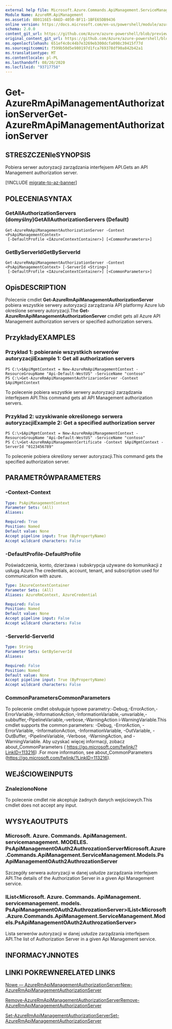 ```yaml
---
external help file: Microsoft.Azure.Commands.ApiManagement.ServiceManagement.dll-Help.xml
Module Name: AzureRM.ApiManagement
ms.assetid: 8B0116E5-0AED-4050-BF11-1BFE65DB9436
online version: https://docs.microsoft.com/en-us/powershell/module/azurerm.apimanagement/get-azurermapimanagementauthorizationserver
schema: 2.0.0
content_git_url: https://github.com/Azure/azure-powershell/blob/preview/src/ResourceManager/ApiManagement/Commands.ApiManagement/help/Get-AzureRmApiManagementAuthorizationServer.md
original_content_git_url: https://github.com/Azure/azure-powershell/blob/preview/src/ResourceManager/ApiManagement/Commands.ApiManagement/help/Get-AzureRmApiManagementAuthorizationServer.md
ms.openlocfilehash: 651ef4c0c44b7e3269eb300dcfa098c39415f77d
ms.sourcegitcommit: f599b50d5e980197d1fca769378df90a842b42a1
ms.translationtype: MT
ms.contentlocale: pl-PL
ms.lasthandoff: 08/20/2020
ms.locfileid: "93717758"
---
```

# <span data-ttu-id="b7bb2-101">Get-AzureRmApiManagementAuthorizationServer</span><span class="sxs-lookup"><span data-stu-id="b7bb2-101">Get-AzureRmApiManagementAuthorizationServer</span></span>

## <span data-ttu-id="b7bb2-102">STRESZCZENIe</span><span class="sxs-lookup"><span data-stu-id="b7bb2-102">SYNOPSIS</span></span>
<span data-ttu-id="b7bb2-103">Pobiera serwer autoryzacji zarządzania interfejsem API.</span><span class="sxs-lookup"><span data-stu-id="b7bb2-103">Gets an API Management authorization server.</span></span>

[!INCLUDE [migrate-to-az-banner](../../includes/migrate-to-az-banner.md)]

## <span data-ttu-id="b7bb2-104">POLECENIA</span><span class="sxs-lookup"><span data-stu-id="b7bb2-104">SYNTAX</span></span>

### <span data-ttu-id="b7bb2-105">GetAllAuthorizationServers (domyślny)</span><span class="sxs-lookup"><span data-stu-id="b7bb2-105">GetAllAuthorizationServers (Default)</span></span>
```
Get-AzureRmApiManagementAuthorizationServer -Context <PsApiManagementContext>
 [-DefaultProfile <IAzureContextContainer>] [<CommonParameters>]
```

### <span data-ttu-id="b7bb2-106">GetByServerId</span><span class="sxs-lookup"><span data-stu-id="b7bb2-106">GetByServerId</span></span>
```
Get-AzureRmApiManagementAuthorizationServer -Context <PsApiManagementContext> [-ServerId <String>]
 [-DefaultProfile <IAzureContextContainer>] [<CommonParameters>]
```

## <span data-ttu-id="b7bb2-107">Opis</span><span class="sxs-lookup"><span data-stu-id="b7bb2-107">DESCRIPTION</span></span>
<span data-ttu-id="b7bb2-108">Polecenie cmdlet **Get-AzureRmApiManagementAuthorizationServer** pobiera wszystkie serwery autoryzacji zarządzania API platformy Azure lub określone serwery autoryzacji.</span><span class="sxs-lookup"><span data-stu-id="b7bb2-108">The **Get-AzureRmApiManagementAuthorizationServer** cmdlet gets all Azure API Management authorization servers or specified authorization servers.</span></span>

## <span data-ttu-id="b7bb2-109">Przykłady</span><span class="sxs-lookup"><span data-stu-id="b7bb2-109">EXAMPLES</span></span>

### <span data-ttu-id="b7bb2-110">Przykład 1: pobieranie wszystkich serwerów autoryzacji</span><span class="sxs-lookup"><span data-stu-id="b7bb2-110">Example 1: Get all authorization servers</span></span>
```
PS C:\>$ApiMgmtContext = New-AzureRmApiManagementContext -ResourceGroupName "Api-Default-WestUS" -ServiceName "contoso"
PS C:\>Get-AzureRmApiManagementAuthrizarionServer -Context $ApiMgmtContext
```

<span data-ttu-id="b7bb2-111">To polecenie pobiera wszystkie serwery autoryzacji zarządzania interfejsem API.</span><span class="sxs-lookup"><span data-stu-id="b7bb2-111">This command gets all API Management authorization servers.</span></span>

### <span data-ttu-id="b7bb2-112">Przykład 2: uzyskiwanie określonego serwera autoryzacji</span><span class="sxs-lookup"><span data-stu-id="b7bb2-112">Example 2: Get a specified authorization server</span></span>
```
PS C:\>$ApiMgmtContext = New-AzureRmApiManagementContext -ResourceGroupName "Api-Default-WestUS" -ServiceName "contoso"
PS C:\>Get-AzureRmApiManagementCertificate -Context $ApiMgmtContext -ServerId "0123456789"
```

<span data-ttu-id="b7bb2-113">To polecenie pobiera określony serwer autoryzacji.</span><span class="sxs-lookup"><span data-stu-id="b7bb2-113">This command gets the specified authorization server.</span></span>

## <span data-ttu-id="b7bb2-114">PARAMETRÓW</span><span class="sxs-lookup"><span data-stu-id="b7bb2-114">PARAMETERS</span></span>

### <span data-ttu-id="b7bb2-115">-Context</span><span class="sxs-lookup"><span data-stu-id="b7bb2-115">-Context</span></span>
```yaml
Type: PsApiManagementContext
Parameter Sets: (All)
Aliases: 

Required: True
Position: Named
Default value: None
Accept pipeline input: True (ByPropertyName)
Accept wildcard characters: False
```

### <span data-ttu-id="b7bb2-116">-DefaultProfile</span><span class="sxs-lookup"><span data-stu-id="b7bb2-116">-DefaultProfile</span></span>
<span data-ttu-id="b7bb2-117">Poświadczenia, konto, dzierżawa i subskrypcja używane do komunikacji z usługą Azure.</span><span class="sxs-lookup"><span data-stu-id="b7bb2-117">The credentials, account, tenant, and subscription used for communication with azure.</span></span>
 
```yaml
Type: IAzureContextContainer
Parameter Sets: (All)
Aliases: AzureRmContext, AzureCredential

Required: False
Position: Named
Default value: None
Accept pipeline input: False
Accept wildcard characters: False
```

### <span data-ttu-id="b7bb2-118">-ServerId</span><span class="sxs-lookup"><span data-stu-id="b7bb2-118">-ServerId</span></span>
```yaml
Type: String
Parameter Sets: GetByServerId
Aliases: 

Required: False
Position: Named
Default value: None
Accept pipeline input: True (ByPropertyName)
Accept wildcard characters: False
```

### <span data-ttu-id="b7bb2-119">CommonParameters</span><span class="sxs-lookup"><span data-stu-id="b7bb2-119">CommonParameters</span></span>
<span data-ttu-id="b7bb2-120">To polecenie cmdlet obsługuje typowe parametry:-Debug,-ErrorAction,-ErrorVariable,-InformationAction,-InformationVariable,-unvariable,-subbuffer,-PipelineVariable,-verbose,-WarningAction i-WarningVariable.</span><span class="sxs-lookup"><span data-stu-id="b7bb2-120">This cmdlet supports the common parameters: -Debug, -ErrorAction, -ErrorVariable, -InformationAction, -InformationVariable, -OutVariable, -OutBuffer, -PipelineVariable, -Verbose, -WarningAction, and -WarningVariable.</span></span> <span data-ttu-id="b7bb2-121">Aby uzyskać więcej informacji, zobacz about_CommonParameters ( https://go.microsoft.com/fwlink/?LinkID=113216) .</span><span class="sxs-lookup"><span data-stu-id="b7bb2-121">For more information, see about_CommonParameters (https://go.microsoft.com/fwlink/?LinkID=113216).</span></span>

## <span data-ttu-id="b7bb2-122">WEJŚCIOWE</span><span class="sxs-lookup"><span data-stu-id="b7bb2-122">INPUTS</span></span>

### <span data-ttu-id="b7bb2-123">Znaleziono</span><span class="sxs-lookup"><span data-stu-id="b7bb2-123">None</span></span>
<span data-ttu-id="b7bb2-124">To polecenie cmdlet nie akceptuje żadnych danych wejściowych.</span><span class="sxs-lookup"><span data-stu-id="b7bb2-124">This cmdlet does not accept any input.</span></span>

## <span data-ttu-id="b7bb2-125">WYSYŁA</span><span class="sxs-lookup"><span data-stu-id="b7bb2-125">OUTPUTS</span></span>

### <span data-ttu-id="b7bb2-126">Microsoft. Azure. Commands. ApiManagement. servicemanagement. MODELES. PsApiManagementOAuth2AuthrozationServer</span><span class="sxs-lookup"><span data-stu-id="b7bb2-126">Microsoft.Azure.Commands.ApiManagement.ServiceManagement.Models.PsApiManagementOAuth2AuthrozationServer</span></span>
<span data-ttu-id="b7bb2-127">Szczegóły serwera autoryzacji w danej usłudze zarządzania interfejsem API.</span><span class="sxs-lookup"><span data-stu-id="b7bb2-127">The details of the Authorization Server in a given Api Management service.</span></span>

### <span data-ttu-id="b7bb2-128">IList<Microsoft. Azure. Commands. ApiManagement. servicemanagement. models. PsApiManagementOAuth2AuthrozationServer></span><span class="sxs-lookup"><span data-stu-id="b7bb2-128">IList<Microsoft.Azure.Commands.ApiManagement.ServiceManagement.Models.PsApiManagementOAuth2AuthrozationServer></span></span>
<span data-ttu-id="b7bb2-129">Lista serwerów autoryzacji w danej usłudze zarządzania interfejsem API.</span><span class="sxs-lookup"><span data-stu-id="b7bb2-129">The list of Authorization Server in a given Api Management service.</span></span>

## <span data-ttu-id="b7bb2-130">INFORMACYJN</span><span class="sxs-lookup"><span data-stu-id="b7bb2-130">NOTES</span></span>

## <span data-ttu-id="b7bb2-131">LINKI POKREWNE</span><span class="sxs-lookup"><span data-stu-id="b7bb2-131">RELATED LINKS</span></span>

[<span data-ttu-id="b7bb2-132">Nowe — AzureRmApiManagementAuthorizationServer</span><span class="sxs-lookup"><span data-stu-id="b7bb2-132">New-AzureRmApiManagementAuthorizationServer</span></span>](./New-AzureRmApiManagementAuthorizationServer.md)

[<span data-ttu-id="b7bb2-133">Remove-AzureRmApiManagementAuthorizationServer</span><span class="sxs-lookup"><span data-stu-id="b7bb2-133">Remove-AzureRmApiManagementAuthorizationServer</span></span>](./Remove-AzureRmApiManagementAuthorizationServer.md)

[<span data-ttu-id="b7bb2-134">Set-AzureRmApiManagementAuthorizationServer</span><span class="sxs-lookup"><span data-stu-id="b7bb2-134">Set-AzureRmApiManagementAuthorizationServer</span></span>](./Set-AzureRmApiManagementAuthorizationServer.md)


